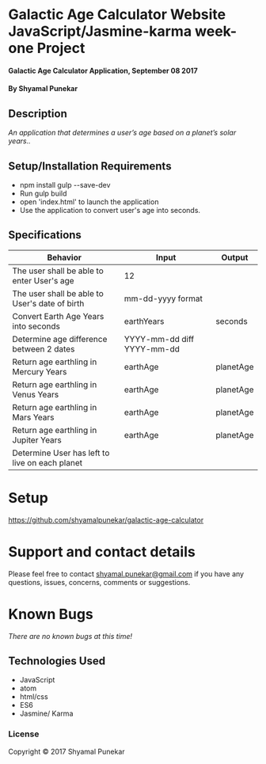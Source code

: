 # Galactic Age Calculator Website JavaScript/Jasmine-karma week-one Project

#### Galactic Age Calculator Application, September 08 2017

#### By Shyamal Punekar

## Description

_An application that determines a user’s age based on a planet’s solar years.._

## Setup/Installation Requirements
* npm install gulp --save-dev
* Run gulp build
* open 'index.html' to launch the application
* Use the application to convert user's age into seconds.

## Specifications

| Behavior      | Input | Output |
| ------------- | ------------- | ------------- |
| The user shall be able to enter User's age | 12 | | |
| The user shall be able to User's date of birth | mm-dd-yyyy format| | |
| Convert Earth Age Years into seconds| earthYears  | seconds |
| Determine age difference between 2 dates | YYYY-mm-dd diff YYYY-mm-dd| |
| Return age earthling in Mercury Years| earthAge | planetAge |
| Return age earthling in Venus Years| earthAge | planetAge |
| Return age earthling in Mars Years| earthAge | planetAge |
| Return age earthling in Jupiter Years| earthAge | planetAge |
| Determine User has left to live on each planet |  |  |

# Setup
  https://github.com/shyamalpunekar/galactic-age-calculator

# Support and contact details

  Please feel free to contact shyamal.punekar@gmail.com if you have any questions, issues, concerns, comments or suggestions.
# Known Bugs
_There are no known bugs at this time!_

## Technologies Used

* JavaScript
* atom
* html/css
* ES6
* Jasmine/ Karma

### License

Copyright &copy; 2017 Shyamal Punekar
